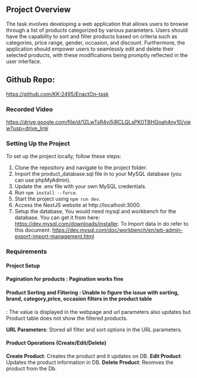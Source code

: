 ## Project Overview

The task involves developing a web application that allows users to browse through a list of products categorized by various parameters. Users should have the capability to sort and filter products based on criteria such as categories, price range, gender, occasion, and discount. Furthermore, the application should empower users to seamlessly edit and delete their selected products, with these modifications being promptly reflected in the user interface.

## Github Repo:

https://github.com/KK-2495/EnactOn-task

### Recorded Video

https://drive.google.com/file/d/1ZLwTsR4vi5jRCLQLsPK0TBHGnah4ny10/view?usp=drive_link

### Setting Up the Project

To set up the project locally, follow these steps:

1. Clone the repository and navigate to the project folder.
2. Import the product_database.sql file in to your MySQL database (you can use phpMyAdmin).
3. Update the .env file with your own MySQL credentials.
4. Run `npm install --force`.
5. Start the project using `npm run dev`.
6. Access the NextJS website at http://localhost:3000.
7. Setup the database, You would need mysql and workbench for the database. You can get it from here: https://dev.mysql.com/downloads/installer. To Import data in do refer to this document: https://dev.mysql.com/doc/workbench/en/wb-admin-export-import-management.html

### Requirements

#### Project Setup

#### Pagination for products : Pagination works fine

#### Product Sorting and Filtering : Unable to figure the issue with sorting, brand, category,price, occasion filters in the product table
: The value is displayed in the webpage and url parameters also updates but Product table does not show the filtered products.

**URL Parameters**: Stored all filter and sort options in the URL parameters.

#### Product Operations (Create/Edit/Delete)

 **Create Product**: Creates the product and it updates on DB.
 **Edit Product**: Updates the product information in DB.
 **Delete Product**: Reomves the product from the Db.
